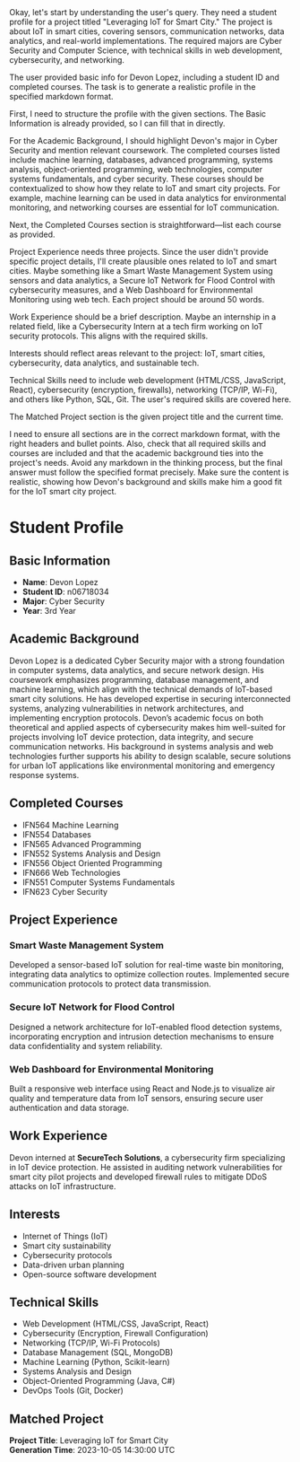 <think>
Okay, let's start by understanding the user's query. They need a student profile for a project titled "Leveraging IoT for Smart City." The project is about IoT in smart cities, covering sensors, communication networks, data analytics, and real-world implementations. The required majors are Cyber Security and Computer Science, with technical skills in web development, cybersecurity, and networking.

The user provided basic info for Devon Lopez, including a student ID and completed courses. The task is to generate a realistic profile in the specified markdown format. 

First, I need to structure the profile with the given sections. The Basic Information is already provided, so I can fill that in directly. 

For the Academic Background, I should highlight Devon's major in Cyber Security and mention relevant coursework. The completed courses listed include machine learning, databases, advanced programming, systems analysis, object-oriented programming, web technologies, computer systems fundamentals, and cyber security. These courses should be contextualized to show how they relate to IoT and smart city projects. For example, machine learning can be used in data analytics for environmental monitoring, and networking courses are essential for IoT communication.

Next, the Completed Courses section is straightforward—list each course as provided. 

Project Experience needs three projects. Since the user didn't provide specific project details, I'll create plausible ones related to IoT and smart cities. Maybe something like a Smart Waste Management System using sensors and data analytics, a Secure IoT Network for Flood Control with cybersecurity measures, and a Web Dashboard for Environmental Monitoring using web tech. Each project should be around 50 words.

Work Experience should be a brief description. Maybe an internship in a related field, like a Cybersecurity Intern at a tech firm working on IoT security protocols. This aligns with the required skills.

Interests should reflect areas relevant to the project: IoT, smart cities, cybersecurity, data analytics, and sustainable tech. 

Technical Skills need to include web development (HTML/CSS, JavaScript, React), cybersecurity (encryption, firewalls), networking (TCP/IP, Wi-Fi), and others like Python, SQL, Git. The user's required skills are covered here.

The Matched Project section is the given project title and the current time. 

I need to ensure all sections are in the correct markdown format, with the right headers and bullet points. Also, check that all required skills and courses are included and that the academic background ties into the project's needs. Avoid any markdown in the thinking process, but the final answer must follow the specified format precisely. Make sure the content is realistic, showing how Devon's background and skills make him a good fit for the IoT smart city project.
</think>

# Student Profile

## Basic Information
- **Name**: Devon Lopez  
- **Student ID**: n06718034  
- **Major**: Cyber Security  
- **Year**: 3rd Year  

## Academic Background  
Devon Lopez is a dedicated Cyber Security major with a strong foundation in computer systems, data analytics, and secure network design. His coursework emphasizes programming, database management, and machine learning, which align with the technical demands of IoT-based smart city solutions. He has developed expertise in securing interconnected systems, analyzing vulnerabilities in network architectures, and implementing encryption protocols. Devon’s academic focus on both theoretical and applied aspects of cybersecurity makes him well-suited for projects involving IoT device protection, data integrity, and secure communication networks. His background in systems analysis and web technologies further supports his ability to design scalable, secure solutions for urban IoT applications like environmental monitoring and emergency response systems.  

## Completed Courses  
- IFN564 Machine Learning  
- IFN554 Databases  
- IFN565 Advanced Programming  
- IFN552 Systems Analysis and Design  
- IFN556 Object Oriented Programming  
- IFN666 Web Technologies  
- IFN551 Computer Systems Fundamentals  
- IFN623 Cyber Security  

## Project Experience  
### Smart Waste Management System  
Developed a sensor-based IoT solution for real-time waste bin monitoring, integrating data analytics to optimize collection routes. Implemented secure communication protocols to protect data transmission.  

### Secure IoT Network for Flood Control  
Designed a network architecture for IoT-enabled flood detection systems, incorporating encryption and intrusion detection mechanisms to ensure data confidentiality and system reliability.  

### Web Dashboard for Environmental Monitoring  
Built a responsive web interface using React and Node.js to visualize air quality and temperature data from IoT sensors, ensuring secure user authentication and data storage.  

## Work Experience  
Devon interned at **SecureTech Solutions**, a cybersecurity firm specializing in IoT device protection. He assisted in auditing network vulnerabilities for smart city pilot projects and developed firewall rules to mitigate DDoS attacks on IoT infrastructure.  

## Interests  
- Internet of Things (IoT)  
- Smart city sustainability  
- Cybersecurity protocols  
- Data-driven urban planning  
- Open-source software development  

## Technical Skills  
- Web Development (HTML/CSS, JavaScript, React)  
- Cybersecurity (Encryption, Firewall Configuration)  
- Networking (TCP/IP, Wi-Fi Protocols)  
- Database Management (SQL, MongoDB)  
- Machine Learning (Python, Scikit-learn)  
- Systems Analysis and Design  
- Object-Oriented Programming (Java, C#)  
- DevOps Tools (Git, Docker)  

## Matched Project  
**Project Title**: Leveraging IoT for Smart City  
**Generation Time**: 2023-10-05 14:30:00 UTC